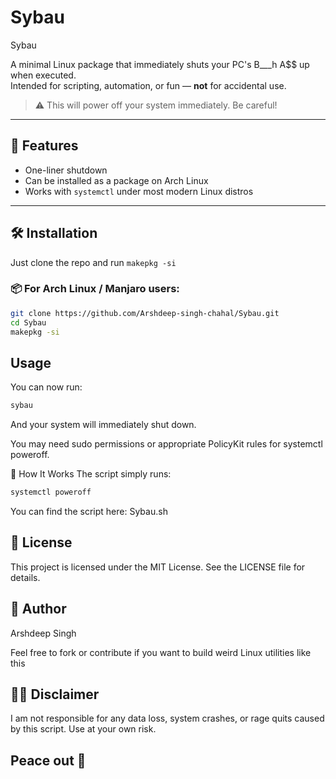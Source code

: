 # Sybau

Sybau

A minimal Linux package that immediately shuts your PC's B___h A$$ up when executed.  
Intended for scripting, automation, or fun — **not** for accidental use.

> ⚠️ This will power off your system immediately. Be careful!

---

## 🚀 Features

- One-liner shutdown
- Can be installed as a package on Arch Linux
- Works with `systemctl` under most modern Linux distros

---

## 🛠️ Installation

Just clone the repo and run ```makepkg -si```

### 📦 For Arch Linux / Manjaro users:

```bash
git clone https://github.com/Arshdeep-singh-chahal/Sybau.git
cd Sybau
makepkg -si
```

## Usage

You can now run:

```bash
sybau
```
And your system will immediately shut down.

You may need sudo permissions or appropriate PolicyKit rules for systemctl poweroff.

🔧 How It Works
The script simply runs:

```bash
systemctl poweroff
```
You can find the script here: Sybau.sh

## 📄 License
This project is licensed under the MIT License. See the LICENSE file for details.

## 🧠 Author
Arshdeep Singh

Feel free to fork or contribute if you want to build weird Linux utilities like this 

## 🙅‍♂️ Disclaimer
I am not responsible for any data loss, system crashes, or rage quits caused by this script. Use at your own risk.


## Peace out 🫡
